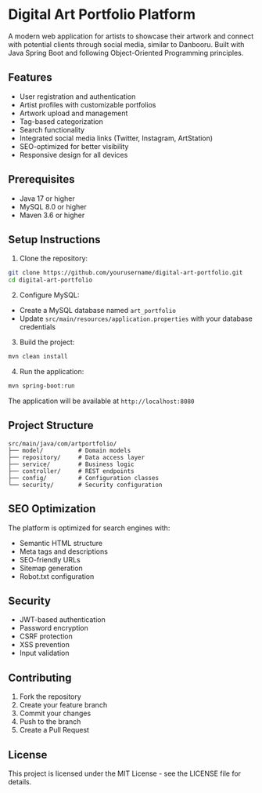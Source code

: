 # Digital Art Portfolio Platform

A modern web application for artists to showcase their artwork and connect with potential clients through social media, similar to Danbooru. Built with Java Spring Boot and following Object-Oriented Programming principles.

## Features

- User registration and authentication
- Artist profiles with customizable portfolios
- Artwork upload and management
- Tag-based categorization
- Search functionality
- Integrated social media links (Twitter, Instagram, ArtStation)
- SEO-optimized for better visibility
- Responsive design for all devices

## Prerequisites

- Java 17 or higher
- MySQL 8.0 or higher
- Maven 3.6 or higher

## Setup Instructions

1. Clone the repository:
```bash
git clone https://github.com/yourusername/digital-art-portfolio.git
cd digital-art-portfolio
```

2. Configure MySQL:
- Create a MySQL database named `art_portfolio`
- Update `src/main/resources/application.properties` with your database credentials

3. Build the project:
```bash
mvn clean install
```

4. Run the application:
```bash
mvn spring-boot:run
```

The application will be available at `http://localhost:8080`

## Project Structure

```
src/main/java/com/artportfolio/
├── model/          # Domain models
├── repository/     # Data access layer
├── service/        # Business logic
├── controller/     # REST endpoints
├── config/         # Configuration classes
└── security/       # Security configuration
```

## SEO Optimization

The platform is optimized for search engines with:
- Semantic HTML structure
- Meta tags and descriptions
- SEO-friendly URLs
- Sitemap generation
- Robot.txt configuration

## Security

- JWT-based authentication
- Password encryption
- CSRF protection
- XSS prevention
- Input validation

## Contributing

1. Fork the repository
2. Create your feature branch
3. Commit your changes
4. Push to the branch
5. Create a Pull Request

## License

This project is licensed under the MIT License - see the LICENSE file for details. 